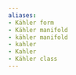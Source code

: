 ```yaml
---
aliases:
- Kähler form
- Kähler manifold
- kähler manifold
- kahler
- Kahler
- Kähler class
---
```














